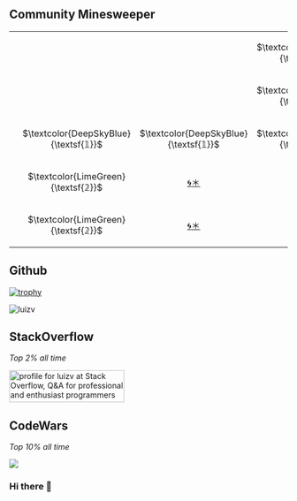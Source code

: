 ## Community Minesweeper
<div align="center">
  
<!-- BEGIN MINESWEEP BOARD -->
<table border="0"><tbody><tr><td align="center" width=60 height=60> </td><td align="center" width=60 height=60> </td><td align="center" width=60 height=60> </td><td align="center" width=60 height=60>

$\textcolor{LimeGreen}{\textsf{𝟚}}$

</td><td align="center" width=60 height=60><a href="https://minesweep-nine.vercel.app/reveal/0/4">🌀</a><a href="https://minesweep-nine.vercel.app/flag/0/4?state=set">＊</a></td></tr><tr><td align="center" width=60 height=60> </td><td align="center" width=60 height=60> </td><td align="center" width=60 height=60> </td><td align="center" width=60 height=60>

$\textcolor{LimeGreen}{\textsf{𝟚}}$

</td><td align="center" width=60 height=60><a href="https://minesweep-nine.vercel.app/reveal/1/4">🌀</a><a href="https://minesweep-nine.vercel.app/flag/1/4?state=set">＊</a></td></tr><tr><td align="center" width=60 height=60> </td><td align="center" width=60 height=60>

$\textcolor{DeepSkyBlue}{\textsf{𝟙}}$

</td><td align="center" width=60 height=60>

$\textcolor{DeepSkyBlue}{\textsf{𝟙}}$

</td><td align="center" width=60 height=60>

$\textcolor{LimeGreen}{\textsf{𝟚}}$

</td><td align="center" width=60 height=60><a href="https://minesweep-nine.vercel.app/reveal/2/4">🌀</a><a href="https://minesweep-nine.vercel.app/flag/2/4?state=set">＊</a></td></tr><tr><td align="center" width=60 height=60> </td><td align="center" width=60 height=60>

$\textcolor{LimeGreen}{\textsf{𝟚}}$

</td><td align="center" width=60 height=60><a href="https://minesweep-nine.vercel.app/reveal/3/2">🌀</a><a href="https://minesweep-nine.vercel.app/flag/3/2?state=set">＊</a></td><td align="center" width=60 height=60><a href="https://minesweep-nine.vercel.app/reveal/3/3">🌀</a><a href="https://minesweep-nine.vercel.app/flag/3/3?state=set">＊</a></td><td align="center" width=60 height=60><a href="https://minesweep-nine.vercel.app/reveal/3/4">🌀</a><a href="https://minesweep-nine.vercel.app/flag/3/4?state=set">＊</a></td></tr><tr><td align="center" width=60 height=60> </td><td align="center" width=60 height=60>

$\textcolor{LimeGreen}{\textsf{𝟚}}$

</td><td align="center" width=60 height=60><a href="https://minesweep-nine.vercel.app/reveal/4/2">🌀</a><a href="https://minesweep-nine.vercel.app/flag/4/2?state=set">＊</a></td><td align="center" width=60 height=60><a href="https://minesweep-nine.vercel.app/reveal/4/3">🌀</a><a href="https://minesweep-nine.vercel.app/flag/4/3?state=set">＊</a></td><td align="center" width=60 height=60><a href="https://minesweep-nine.vercel.app/reveal/4/4">🌀</a><a href="https://minesweep-nine.vercel.app/flag/4/4?state=set">＊</a></td></tr></tbody></table>
<!-- END MINESWEEP BOARD -->

</div>

## Github
<!-- Only commenting out because it's cool, despite it didn't reflect my top languages and true stats becuz only consider public repos. 
[![Luiz's github stats](https://github-readme-stats.vercel.app/api?username=luizv&show_icons=true)](https://github.com/luizv)   [![Top Langs](https://github-readme-stats.vercel.app/api/top-langs/?username=luizv&layout=compact)](https://github.com/luizv)
 -->
[![trophy](https://github-profile-trophy.vercel.app/?username=luizv&rank=SECRET,SSS,SS,S,AAA,AA,A,B)](https://github.com/ryo-ma/github-profile-trophy)



<p><img align="center" src="https://github-readme-streak-stats.herokuapp.com/?user=luizv&" alt="luizv" /></p>

<!-- <p>&nbsp;<img align="center" src="https://github-readme-stats.vercel.app/api?username=luizv&show_icons=true&locale=en" alt="luizv" /></p> -->
<!-- ![Metrics](https://metrics.lecoq.io/luizv?template=classic&base.header=0&gists=1&lines=1&config.timezone=America%2FToronto) -->
<!-- https://myreadme.vercel.app/api/embed/luizv?panels=userstatistics,toprepositories,toplanguages,commitgraph -->

## StackOverflow
<i>Top 2% all time</i>

<a href="https://stackoverflow.com/users/6704959/luizv"><img src="https://stackoverflow.com/users/flair/6704959.png" width="208" height="58" alt="profile for luizv at Stack Overflow, Q&amp;A for professional and enthusiast programmers" title="profile for luizv at Stack Overflow, Q&amp;A for professional and enthusiast programmers"></a>

<!-- [![Luizv StackOverflow](https://stackoverflow-badge.herokuapp.com/api/StackOverflowBadge/6704959)](https://stackoverflow.com/users/6704959/luizv) -->

## CodeWars
<i>Top 10% all time</i>

<a href="https://www.codewars.com/users/luizv/stats"><img src="https://www.codewars.com/users/luizv/badges/large"></a>


### Hi there 👋

<!--
**luizv/luizv** is a ✨ _special_ ✨ repository because its `README.md` (this file) appears on your GitHub profile.

Here are some ideas to get you started:

- 🔭 I’m currently working on 
- 🌱 I’m currently learning ...
- 👯 I’m looking to collaborate on ...
- 🤔 I’m looking for help with ...
- 💬 Ask me about ...
- 📫 How to reach me: ...
- 😄 Pronouns: ...
- ⚡ Fun fact: ...
-->
